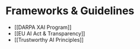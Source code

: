 # Frameworks & Guidelines

- [[DARPA XAI Program]]
- [[EU AI Act & Transparency]]
- [[Trustworthy AI Principles]]
